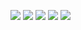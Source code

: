 ![](https://pp.userapi.com/c824501/v824501067/4d2c3/8v-wmbnUyds.jpg)
![](https://pp.userapi.com/c824501/v824501067/4d2cd/2572F_PkL38.jpg)
![](https://pp.userapi.com/c824501/v824501067/4d2d7/YWThSWWQAO8.jpg)
![](https://pp.userapi.com/c824501/v824501067/4d2e1/lPhXmZ4iM5U.jpg)
![](https://pp.userapi.com/c824501/v824501067/4d35a/VLBqFeFbLKI.jpg)
